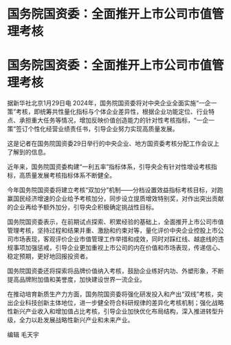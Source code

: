 # 国务院国资委：全面推开上市公司市值管理考核

# 国务院国资委：全面推开上市公司市值管理考核

据新华社北京1月29日电
2024年，国务院国资委将对中央企业全面实施“一企一策”考核，即统筹共性量化指标与个体企业差异性，根据企业功能定位、行业特点、承担重大任务等情况，增加反映价值创造能力的针对性考核指标，“一企一策”签订个性化经营业绩责任书，引导企业努力实现高质量发展。

这是记者在国务院国资委29日举行的中央企业、地方国资委考核分配工作会议上了解到的信息。

近年来，国务院国资委构建“一利五率”指标体系，引导央企有针对性增设考核指标，高质量发展考核指标体系不断健全。

今年国务院国资委将建立考核“双加分”机制——分档设置效益指标考核目标，对跑赢国民经济增速的企业给予考核加分，同步设立提质增效特别奖，对作出突出贡献的企业再给予额外加分，引导央企积极确定挑战性目标。

国务院国资委表示，在前期试点探索、积累经验的基础上，全面推开上市公司市值管理考核，坚持过程和结果并重、激励和约束对等，量化评价中央企业控股上市公司市场表现，客观评价企业市值管理工作举措和成效，同时对踩红线、越底线的违规事项加强惩戒，引导企业更加重视上市公司的内在价值和市场表现，传递信心、稳定预期，更好地回报投资者。

国务院国资委还将探索将品牌价值纳入考核，鼓励企业练好内功、外塑形象，不断提高品牌附加值和美誉度，加快建设世界一流企业。

在推动培育新质生产力方面，国务院国资委将强化研发投入和产出“双线”考核，突出企业科技创新主体地位，进一步健全符合科研规律的差异化考核机制；强化战略性新兴产业收入和增加值占比考核，引导企业加快优化布局结构，深入推进转型升级，全力以赴发展战略性新兴产业和未来产业。

编辑 毛天宇

